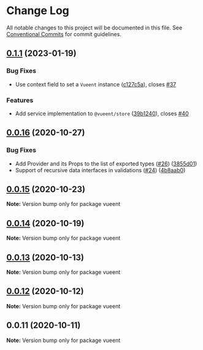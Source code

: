 # Change Log

All notable changes to this project will be documented in this file.
See [Conventional Commits](https://conventionalcommits.org) for commit guidelines.

## [0.1.1](https://github.com/vueent/vueent/compare/v0.1.0...v0.1.1) (2023-01-19)


### Bug Fixes

* Use context field to set a `Vueent` instance ([c127c5a](https://github.com/vueent/vueent/commit/c127c5accec694feff6d7af7f07674b1c9dcfd85)), closes [#37](https://github.com/vueent/vueent/issues/37)


### Features

* Add service implementation to `@vueent/store` ([39b1240](https://github.com/vueent/vueent/commit/39b12402d917fcdeb87e3968074b2ddaf034cbfa)), closes [#40](https://github.com/vueent/vueent/issues/40)





## [0.0.16](https://github.com/vueent/vueent/compare/v0.0.15...v0.0.16) (2020-10-27)


### Bug Fixes

* Add Provider and its Props to the list of exported types ([#26](https://github.com/vueent/vueent/issues/26)) ([3855d01](https://github.com/vueent/vueent/commit/3855d01fd98820eb5b5a088cc38a7db85f572498))
* Support of recursive data interfaces in validations ([#24](https://github.com/vueent/vueent/issues/24)) ([4b8aab0](https://github.com/vueent/vueent/commit/4b8aab0c8237deafab4fd78e56aaa00b67134291))





## [0.0.15](https://github.com/vueent/vueent/compare/v0.0.14...v0.0.15) (2020-10-23)

**Note:** Version bump only for package vueent





## [0.0.14](https://github.com/vueent/vueent/compare/v0.0.13...v0.0.14) (2020-10-19)

**Note:** Version bump only for package vueent





## [0.0.13](https://github.com/vueent/vueent/compare/v0.0.12...v0.0.13) (2020-10-13)

**Note:** Version bump only for package vueent





## [0.0.12](https://github.com/vueent/vueent/compare/v0.0.11...v0.0.12) (2020-10-12)

**Note:** Version bump only for package vueent





## 0.0.11 (2020-10-11)

**Note:** Version bump only for package vueent
